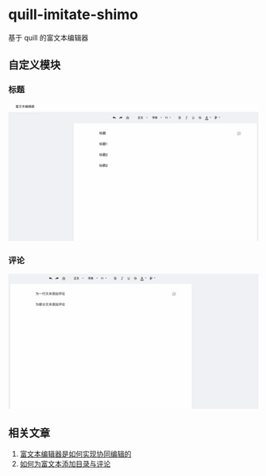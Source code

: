 # quill-imitate-shimo
基于 quill 的富文本编辑器

## 自定义模块

### 标题

![标题](https://github.com/shenmaxg/quill-imitate-shimo/blob/main/gif/header.gif)

### 评论

![评论](https://github.com/shenmaxg/quill-imitate-shimo/blob/main/gif/comment.gif)

## 相关文章

1. [富文本编辑器是如何实现协同编辑的](https://zhuanlan.zhihu.com/p/416018080)
2. [如何为富文本添加目录与评论](https://zhuanlan.zhihu.com/p/427555073)
